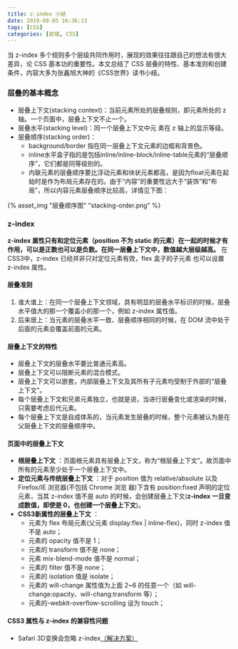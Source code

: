 ```yaml
---
title: z-index 小结
date: 2019-08-05 16:36:13
tags: [CSS]
categories: [前端, CSS]
---
```

 当 z-index 多个规则多个层级共同作用时，展现的效果往往跟自己的想法有很大差异，论 CSS 基本功的重要性。本文总结了 CSS 层叠的特性、基本准则和创建条件，内容大多为张鑫旭大神的《CSS世界》读书小结。
<!--more-->

### 层叠的基本概念
* 层叠上下文(stacking context)：当前元素所处的层叠规则，即元素所处的 z 轴。一个页面中，层叠上下文不止一个。
* 层叠水平(stacking level)：同一个层叠上下文中元 素在 z 轴上的显示等级。
* 层叠顺序(stacking order)：
  * background/border 指在同一层叠上下文元素的边框和背景色。
  * inline水平盒子指的是包括inline/inline-block/inline-table元素的“层叠顺序”，它们都是同等级别的。
  * 内联元素的层叠顺序要比浮动元素和块状元素都高，是因为float元素在起始时是作为布局元素存在的。由于“内容”的重要性远大于“装饰”和“布局”，所以内容元素层叠顺序比较高，详情见下图：

{% asset_img "层叠顺序图" "stacking-order.png" %}

### z-index
__z-index 属性只有和定位元素（position 不为 static 的元素）在一起的时候才有作用，可以是正数也可以是负数。在同一层叠上下文中，数值越大层级越高。__ 在CSS3中，z-index 已经并非只对定位元素有效，flex 盒子的子元素 也可以设置 z-index 属性。

#### 层叠准则
1. 谁大谁上：在同一个层叠上下文领域，具有明显的层叠水平标识的时候，层叠水平值大的那一个覆盖小的那一个，例如 z-index 属性值。
2. 后来居上：当元素的层叠水平一致、层叠顺序相同的时候，在 DOM 流中处于后面的元素会覆盖前面的元素。

#### 层叠上下文的特性
* 层叠上下文的层叠水平要比普通元素高。
* 层叠上下文可以阻断元素的混合模式。
* 层叠上下文可以嵌套，内部层叠上下文及其所有子元素均受制于外部的“层叠上下文”。
* 每个层叠上下文和兄弟元素独立，也就是说，当进行层叠变化或渲染的时候，只需要考虑后代元素。
* 每个层叠上下文是自成体系的，当元素发生层叠的时候，整个元素被认为是在父层叠上下文的层叠顺序中。

#### 页面中的层叠上下文
* __根层叠上下文__ ：页面根元素具有层叠上下文，称为“根层叠上下文”。故页面中所有的元素至少处于一个层叠上下文中。
* __定位元素与传统层叠上下文__ ：对于 position 值为 relative/absolute 以及 Firefox/IE 浏览器(不包括 Chrome 浏览 器)下含有 position:fixed 声明的定位元素，当其 z-index 值不是 auto 的时候，会创建层叠上下文(__z-index 一旦变成数值，即使是 0，也创建一个层叠上下文__)。
* __CSS3新属性的层叠上下文__ ：
  * 元素为 flex 布局元素(父元素 display:flex | inline-flex)，同时 z-index 值不是 auto；
  * 元素的 opacity 值不是 1；
  * 元素的 transform 值不是 none；
  * 元素 mix-blend-mode 值不是 normal；
  * 元素的 filter 值不是 none；
  * 元素的 isolation 值是 isolate；
  * 元素的 will-change 属性值为上面 2~6 的任意一个（如 will-change:opacity、will-chang:transform 等）；
  * 元素的-webkit-overflow-scrolling 设为 touch；

#### CSS3 属性与 z-index 的兼容性问题
* Safari 3D变换会忽略 z-index[（解决方案）](https://blog.csdn.net/sherry_0706/article/details/52593888)